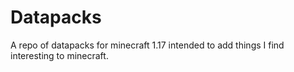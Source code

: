 # Datapacks
 A repo of datapacks for minecraft 1.17 intended to add things I find interesting to minecraft.

